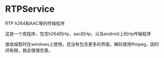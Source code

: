 RTPService
==========

RTP h264和AAC等的传输程序


这是一个库程序，包含h264的rtp，aac的rtp，以及android上的rtp传输程序

接收端暂时在windows上使用，还没有包含更多的界面，解码使用ffmpeg，因时间有限，我会慢慢完善。

